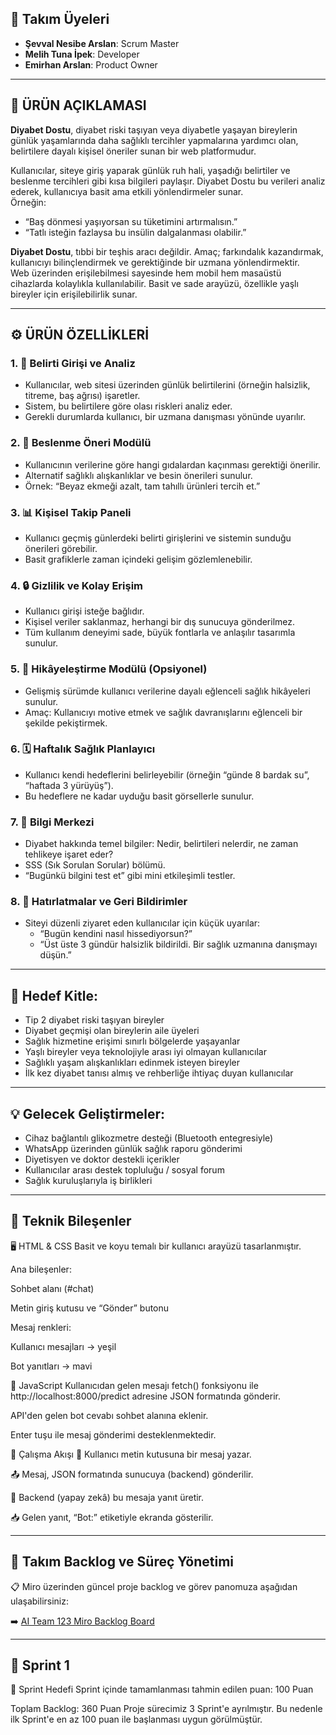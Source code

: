 ## 👥 Takım Üyeleri

- **Şevval Nesibe Arslan**: Scrum Master
- **Melih Tuna İpek**: Developer  
- **Emirhan Arslan**: Product Owner

--- 

## 📌 ÜRÜN AÇIKLAMASI  
**Diyabet Dostu**, diyabet riski taşıyan veya diyabetle yaşayan bireylerin günlük yaşamlarında daha sağlıklı tercihler yapmalarına yardımcı olan, belirtilere dayalı kişisel öneriler sunan bir web platformudur.

Kullanıcılar, siteye giriş yaparak günlük ruh hali, yaşadığı belirtiler ve beslenme tercihleri gibi kısa bilgileri paylaşır. Diyabet Dostu bu verileri analiz ederek, kullanıcıya basit ama etkili yönlendirmeler sunar.  
Örneğin:  
- “Baş dönmesi yaşıyorsan su tüketimini artırmalısın.”  
- “Tatlı isteğin fazlaysa bu insülin dalgalanması olabilir.”  

**Diyabet Dostu**, tıbbi bir teşhis aracı değildir. Amaç; farkındalık kazandırmak, kullanıcıyı bilinçlendirmek ve gerektiğinde bir uzmana yönlendirmektir.  
Web üzerinden erişilebilmesi sayesinde hem mobil hem masaüstü cihazlarda kolaylıkla kullanılabilir. Basit ve sade arayüzü, özellikle yaşlı bireyler için erişilebilirlik sunar.

---

## ⚙ ÜRÜN ÖZELLİKLERİ

### 1. 🧭 Belirti Girişi ve Analiz
- Kullanıcılar, web sitesi üzerinden günlük belirtilerini (örneğin halsizlik, titreme, baş ağrısı) işaretler.
- Sistem, bu belirtilere göre olası riskleri analiz eder.
- Gerekli durumlarda kullanıcı, bir uzmana danışması yönünde uyarılır.

### 2. 🍞 Beslenme Öneri Modülü
- Kullanıcının verilerine göre hangi gıdalardan kaçınması gerektiği önerilir.
- Alternatif sağlıklı alışkanlıklar ve besin önerileri sunulur.
- Örnek: “Beyaz ekmeği azalt, tam tahıllı ürünleri tercih et.”

### 3. 📊 Kişisel Takip Paneli
- Kullanıcı geçmiş günlerdeki belirti girişlerini ve sistemin sunduğu önerileri görebilir.
- Basit grafiklerle zaman içindeki gelişim gözlemlenebilir.

### 4. 🔒 Gizlilik ve Kolay Erişim
- Kullanıcı girişi isteğe bağlıdır.
- Kişisel veriler saklanmaz, herhangi bir dış sunucuya gönderilmez.
- Tüm kullanım deneyimi sade, büyük fontlarla ve anlaşılır tasarımla sunulur.

### 5. 🧠 Hikâyeleştirme Modülü (Opsiyonel)
- Gelişmiş sürümde kullanıcı verilerine dayalı eğlenceli sağlık hikâyeleri sunulur.
- Amaç: Kullanıcıyı motive etmek ve sağlık davranışlarını eğlenceli bir şekilde pekiştirmek.

### 6. 🗓 Haftalık Sağlık Planlayıcı
- Kullanıcı kendi hedeflerini belirleyebilir (örneğin “günde 8 bardak su”, “haftada 3 yürüyüş”).
- Bu hedeflere ne kadar uyduğu basit görsellerle sunulur.

### 7. 💬 Bilgi Merkezi
- Diyabet hakkında temel bilgiler: Nedir, belirtileri nelerdir, ne zaman tehlikeye işaret eder?
- SSS (Sık Sorulan Sorular) bölümü.
- “Bugünkü bilgini test et” gibi mini etkileşimli testler.

### 8. 📣 Hatırlatmalar ve Geri Bildirimler
- Siteyi düzenli ziyaret eden kullanıcılar için küçük uyarılar:  
  - “Bugün kendini nasıl hissediyorsun?”  
  - “Üst üste 3 gündür halsizlik bildirildi. Bir sağlık uzmanına danışmayı düşün.”

---

## 🎯 **Hedef Kitle:**

- Tip 2 diyabet riski taşıyan bireyler  
- Diyabet geçmişi olan bireylerin aile üyeleri  
- Sağlık hizmetine erişimi sınırlı bölgelerde yaşayanlar  
- Yaşlı bireyler veya teknolojiyle arası iyi olmayan kullanıcılar  
- Sağlıklı yaşam alışkanlıkları edinmek isteyen bireyler  
- İlk kez diyabet tanısı almış ve rehberliğe ihtiyaç duyan kullanıcılar  

---

## 💡 **Gelecek Geliştirmeler:**

- Cihaz bağlantılı glikozmetre desteği (Bluetooth entegresiyle)  
- WhatsApp üzerinden günlük sağlık raporu gönderimi  
- Diyetisyen ve doktor destekli içerikler  
- Kullanıcılar arası destek topluluğu / sosyal forum  
- Sağlık kuruluşlarıyla iş birlikleri

---

## 🧩 Teknik Bileşenler
🖥 HTML & CSS
Basit ve koyu temalı bir kullanıcı arayüzü tasarlanmıştır.

Ana bileşenler:

Sohbet alanı (#chat)

Metin giriş kutusu ve “Gönder” butonu

Mesaj renkleri:

Kullanıcı mesajları → yeşil

Bot yanıtları → mavi

🧠 JavaScript
Kullanıcıdan gelen mesajı fetch() fonksiyonu ile http://localhost:8000/predict adresine JSON formatında gönderir.

API'den gelen bot cevabı sohbet alanına eklenir.

Enter tuşu ile mesaj gönderimi desteklenmektedir.

🔄 Çalışma Akışı
👤 Kullanıcı metin kutusuna bir mesaj yazar.

📤 Mesaj, JSON formatında sunucuya (backend) gönderilir.

🧠 Backend (yapay zekâ) bu mesaja yanıt üretir.

📥 Gelen yanıt, “Bot:” etiketiyle ekranda gösterilir.

---

## 🔄 Takım Backlog ve Süreç Yönetimi

📋 Miro üzerinden güncel proje backlog ve görev panomuza aşağıdan ulaşabilirsiniz:

➡️ [AI Team 123 Miro Backlog Board](https://miro.com/app/board/uXjVIhfZIGA=/?share_link_id=374145866072)  

---

## 🚀 Sprint 1
🎯 Sprint Hedefi
Sprint içinde tamamlanması tahmin edilen puan: 100 Puan

Toplam Backlog: 360 Puan
Proje sürecimiz 3 Sprint'e ayrılmıştır. Bu nedenle ilk Sprint'e en az 100 puan ile başlanması uygun görülmüştür.


